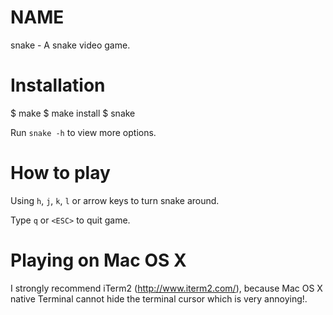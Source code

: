 NAME
====

snake - A snake video game.

Installation
============

$ make
$ make install
$ snake

Run `snake -h` to view more options.

How to play
===========

Using `h`, `j`, `k`, `l` or arrow keys to turn snake around.

Type `q` or `<ESC>` to quit game.

Playing on Mac OS X
===================

I strongly recommend iTerm2 (<http://www.iterm2.com/>), because Mac OS X native Terminal cannot hide the terminal cursor which is very annoying!.
